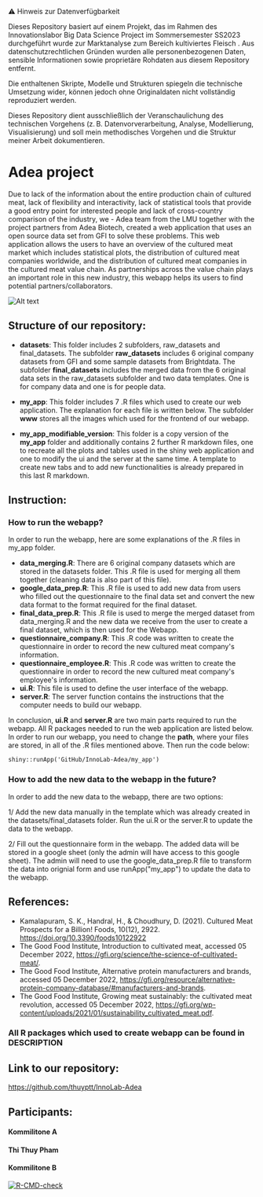 ⚠️ Hinweis zur Datenverfügbarkeit

Dieses Repository basiert auf einem Projekt, das im Rahmen des Innovationslabor Big Data Science Project im Sommersemester SS2023 durchgeführt wurde zur Marktanalyse zum Bereich kultiviertes Fleisch . Aus datenschutzrechtlichen Gründen wurden alle personenbezogenen Daten, sensible Informationen sowie proprietäre Rohdaten aus diesem Repository entfernt.

Die enthaltenen Skripte, Modelle und Strukturen spiegeln die technische Umsetzung wider, können jedoch ohne Originaldaten nicht vollständig reproduziert werden. 

Dieses Repository dient ausschließlich der Veranschaulichung des technischen Vorgehens (z. B. Datenvorverarbeitung, Analyse, Modellierung, Visualisierung) und soll mein methodisches Vorgehen und die Struktur meiner Arbeit dokumentieren.


# Adea project

Due to lack of the information about the entire production chain of cultured meat, lack of flexibility and interactivity, lack of statistical tools that provide a good entry point for interested people and lack of cross-country comparison of the industry, we - Adea team from the LMU together with the project partners from Adea Biotech, created a web application that uses an open source data set from GFI to solve these problems. This web application allows the users to have an overview of the cultured meat market which includes statistical plots, the distribution of cultured meat companies worldwide, and the distribution of cultured meat companies in the cultured meat value chain. As partnerships across the value chain plays an important role in this new industry, this webapp helps its users to find potential partners/collaborators.

![Alt text](https://github.com/thuyptt/InnoLab-Adea/blob/main/my_app/www/app_screenshot_updated.png)

## Structure of our repository:
- **datasets**: This folder includes 2 subfolders, raw_datasets and final_datasets. The subfolder **raw_datasets** includes 6 original company datasets from GFI and some sample datasets from Brightdata. The subfolder **final_datasets** includes the merged data from the 6 original data sets in the raw_datasets subfolder and two data templates. One is for company data and one is for people data.

- **my_app**: This folder includes 7 .R files which used to create our web application. The explanation for each file is written below. The subfolder **www** stores all the images which used for the frontend of our webapp.

- **my_app_modifiable_version**: This folder is a copy version of the **my_app** folder and additionally contains 2 further R markdown files, one to recreate all the plots and tables used in the shiny web application and one to modify the ui and the server at the same time. A template to create new tabs and to add new functionalities is already prepared in this last R markdown.

## Instruction:
### How to run the webapp?
In order to run the webapp, here are some explanations of the .R files in my_app folder.

- **data_merging.R**: There are 6 original company datasets which are stored in the datasets folder. This .R file is used for merging all them together (cleaning data is also part of this file).
- **google_data_prep.R**: This .R file is used to add new data from users who filled out the questionnaire to the final data set and convert the new data format to the format required for the final dataset.
- **final_data_prep.R**: This .R file is used to merge the merged dataset from data_merging.R and the new data we receive from the user to create a final dataset, which is then used for the Webapp.
- **questionnaire_company.R**: This .R code was written to create the questionnaire in order to record the new cultured meat company's information. 
- **questionnaire_employee.R**: This .R code was written to create the questionnaire in order to record the new cultured meat company's employee's information.
- **ui.R**: This file is used to define the user interface of the webapp.
- **server.R**: The server function contains the instructions that the computer needs to build our webapp.

In conclusion, **ui.R** and **server.R** are two main parts required to run the webapp. All R packages needed to run the web application are listed below. In order to run our webapp, you need to change the **path**, where your files are stored, in all of the .R files mentioned above. Then run the code below:
```
shiny::runApp('GitHub/InnoLab-Adea/my_app')
```
### How to add the new data to the webapp in the future?
In order to add the new data to the webapp, there are two options:

1/ Add the new data manually in the template which was already created in the datasets/final_datasets folder. Run the ui.R or the server.R to update the data to the webapp.

2/ Fill out the questionnaire form in the webapp. The added data will be stored in a google sheet (only the admin will have access to this google sheet). The admin will need to use the google_data_prep.R file to transform the data into orignial form and use runApp("my_app") to update the data to the webapp.

## References:
- Kamalapuram, S. K., Handral, H., & Choudhury, D. (2021). Cultured Meat Prospects for a Billion! Foods, 10(12), 2922. https://doi.org/10.3390/foods10122922
- The Good Food Institute, Introduction to cultivated meat, accessed 05 December 2022, https://gfi.org/science/the-science-of-cultivated-meat/.
- The Good Food Institute, Alternative protein manufacturers and brands, accessed 05 December 2022, https://gfi.org/resource/alternative-protein-company-database/#manufacturers-and-brands. 
- The Good Food Institute, Growing meat sustainably: the cultivated meat revolution, accessed 05 December 2022, https://gfi.org/wp-content/uploads/2021/01/sustainability_cultivated_meat.pdf. 

### All R packages which used to create webapp can be found in DESCRIPTION


## Link to our repository:
https://github.com/thuyptt/InnoLab-Adea

## Participants:
#### Kommilitone A
#### Thi Thuy Pham
#### Kommilitone B

[![R-CMD-check](https://github.com/thuyptt/InnoLab-Adea/actions/workflows/R-CMD-check.yaml/badge.svg)](https://github.com/thuyptt/InnoLab-Adea/actions/workflows/R-CMD-check.yaml)
